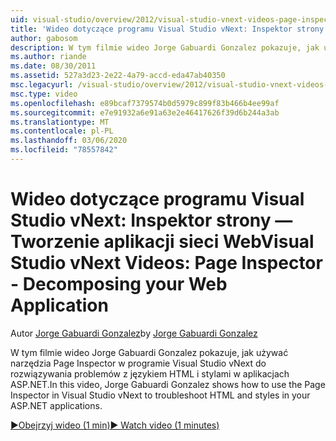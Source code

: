 ```yaml
---
uid: visual-studio/overview/2012/visual-studio-vnext-videos-page-inspector-decomposing-your-web-application
title: 'Wideo dotyczące programu Visual Studio vNext: Inspektor strony — Tworzenie aplikacji sieci Web | Microsoft Docs'
author: gabosom
description: W tym filmie wideo Jorge Gabuardi Gonzalez pokazuje, jak używać narzędzia Page Inspector w programie Visual Studio vNext do rozwiązywania problemów z językiem HTML i stylami w aplikacji ASP.NET...
ms.author: riande
ms.date: 08/30/2011
ms.assetid: 527a3d23-2e22-4a79-accd-eda47ab40350
msc.legacyurl: /visual-studio/overview/2012/visual-studio-vnext-videos-page-inspector-decomposing-your-web-application
msc.type: video
ms.openlocfilehash: e89bcaf7379574b0d5979c899f83b466b4ee99af
ms.sourcegitcommit: e7e91932a6e91a63e2e46417626f39d6b244a3ab
ms.translationtype: MT
ms.contentlocale: pl-PL
ms.lasthandoff: 03/06/2020
ms.locfileid: "78557842"
---
```

# <a name="visual-studio-vnext-videos-page-inspector---decomposing-your-web-application"></a><span data-ttu-id="2beb7-103">Wideo dotyczące programu Visual Studio vNext: Inspektor strony — Tworzenie aplikacji sieci Web</span><span class="sxs-lookup"><span data-stu-id="2beb7-103">Visual Studio vNext Videos: Page Inspector - Decomposing your Web Application</span></span>

<span data-ttu-id="2beb7-104">Autor [Jorge Gabuardi Gonzalez](https://github.com/gabosom)</span><span class="sxs-lookup"><span data-stu-id="2beb7-104">by [Jorge Gabuardi Gonzalez](https://github.com/gabosom)</span></span>

<span data-ttu-id="2beb7-105">W tym filmie wideo Jorge Gabuardi Gonzalez pokazuje, jak używać narzędzia Page Inspector w programie Visual Studio vNext do rozwiązywania problemów z językiem HTML i stylami w aplikacjach ASP.NET.</span><span class="sxs-lookup"><span data-stu-id="2beb7-105">In this video, Jorge Gabuardi Gonzalez shows how to use the Page Inspector in Visual Studio vNext to troubleshoot HTML and styles in your ASP.NET applications.</span></span>

[<span data-ttu-id="2beb7-106">&#9654;Obejrzyj wideo (1 min)</span><span class="sxs-lookup"><span data-stu-id="2beb7-106">&#9654; Watch video (1 minutes)</span></span>](https://channel9.msdn.com/Blogs/ASP-NET-Site-Videos/visual-studio-vnext-videos-page-inspector-decomposing-your-web-application)
